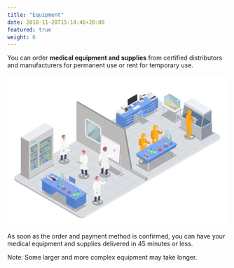 ```yaml
---
title: "Equipment"
date: 2018-11-28T15:14:46+20:00 
featured: true
weight: 6
---
```


You can order **medical equipment and supplies** from certified distributors and manufacturers for permanent use or rent for temporary use.

![Medical Equipment](/images/illustrations/medical-products.webp)

As soon as the order and payment method is confirmed, you can have your medical equipment and supplies delivered in 45 minutes or less. 

Note: Some larger and more complex equipment may take longer.



